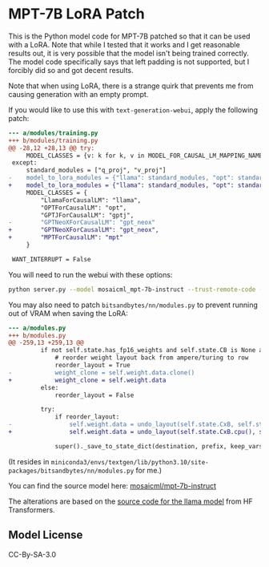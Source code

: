 # MPT-7B LoRA Patch

This is the Python model code for MPT-7B patched so that it can be used with a LoRA. Note that while I tested that it works and I get reasonable results out, it is very possible that the model isn't being trained correctly. The model code specifically says that left padding is not supported, but I forcibly did so and got decent results.

Note that when using LoRA, there is a strange quirk that prevents me from causing generation with an empty prompt.

If you would like to use this with `text-generation-webui`, apply the following patch:

```patch
--- a/modules/training.py
+++ b/modules/training.py
@@ -28,12 +28,13 @@ try:
     MODEL_CLASSES = {v: k for k, v in MODEL_FOR_CAUSAL_LM_MAPPING_NAMES}
 except:
     standard_modules = ["q_proj", "v_proj"]
-    model_to_lora_modules = {"llama": standard_modules, "opt": standard_modules, "gptj": standard_modules, "gpt_neox": ["query_key_value"]}
+    model_to_lora_modules = {"llama": standard_modules, "opt": standard_modules, "gptj": standard_modules, "gpt_neox": ["query_key_value"], "mpt": ["Wqkv"]}
     MODEL_CLASSES = {
         "LlamaForCausalLM": "llama",
         "OPTForCausalLM": "opt",
         "GPTJForCausalLM": "gptj",
-        "GPTNeoXForCausalLM": "gpt_neox"
+        "GPTNeoXForCausalLM": "gpt_neox",
+        "MPTForCausalLM": "mpt"
     }

 WANT_INTERRUPT = False
```

You will need to run the webui with these options:

```bash
python server.py --model mosaicml_mpt-7b-instruct --trust-remote-code --load-in-8bit
```

You may also need to patch `bitsandbytes/nn/modules.py` to prevent running out of VRAM when saving the LoRA:

```patch
--- a/modules.py
+++ b/modules.py
@@ -259,13 +259,13 @@
         if not self.state.has_fp16_weights and self.state.CB is None and self.state.CxB is not None:
             # reorder weight layout back from ampere/turing to row
             reorder_layout = True
-            weight_clone = self.weight.data.clone()
+            weight_clone = self.weight.data
         else:
             reorder_layout = False

         try:
             if reorder_layout:
-                self.weight.data = undo_layout(self.state.CxB, self.state.tile_indices)
+                self.weight.data = undo_layout(self.state.CxB.cpu(), self.state.tile_indices.cpu())

             super()._save_to_state_dict(destination, prefix, keep_vars)
```

(It resides in `miniconda3/envs/textgen/lib/python3.10/site-packages/bitsandbytes/nn/modules.py` for me.)

You can find the source model here: [mosaicml/mpt-7b-instruct](https://huggingface.co/mosaicml/mpt-7b-instruct)

The alterations are based on the [source code for the llama model](https://github.com/huggingface/transformers/blob/main/src/transformers/models/llama/modeling_llama.py) from HF Transformers.

## Model License

CC-By-SA-3.0
